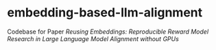 # embedding-based-llm-alignment
Codebase for Paper _Reusing Embeddings: Reproducible Reward Model Research in Large Language Model Alignment without GPUs_
